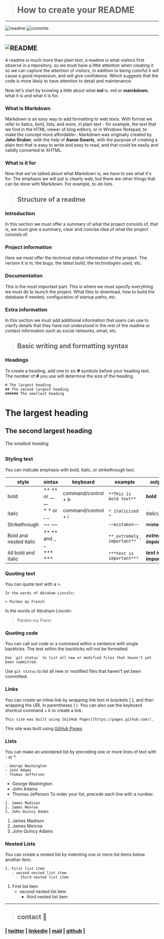 > # How to create your README
---
![readme](https://img.shields.io/badge/readme-OK-green.svg?colorB=00C106) ![commits](https://img.shields.io/badge/commits-20-blue.svg)

---
![README](https://bulldogjob.com/system/readables/covers/000/001/455/max_res/8-10-2018.png)
---

A readme is much more than plain text, a readme is what visitors first observe in a repository, so we must have a little attention when creating it so we can capture the attention of visitors, in addition to being colorful it will cause a good impression, and will give confidence.
Which suggests that the code is more likely to have attention to detail and maintenance.

Now let's start by knowing a little about what **md** is. md or **marckdown**, what it is and what it is for.
 
### What is Markdown

Markdown is an easy way to add formatting to web texts. With format we refer to italics, bold, lists, and more, in plain text - for example, the text that we find in the HTML viewer of blog editors, or in Windows Notepad, to make the concept more affordable-. Markdown was originally created by **John Gruber**, with the help of **Aaron Swartz**, with the purpose of creating a plain text that is easy to write and easy to read, and that could be easily and validly converted to XHTML.

### What is it for
Now that we've talked about what Markdown is, we have to see what it's for. The emphasis we will put is clearly web, but there are other things that can be done with Markdown. For example, to-do lists.

> ## Structure of a readme

### Introduction
In this section we must offer a summary of what the project consists of, that is, we must give a summary, clear and concise idea of what the project consists of.
 
### Project information
Here we must offer the technical status information of the project. The version it is in, the bugs, the latest build, the technologies used, etc.

### Documentation
This is the most important part. This is where we must specify everything we must do to launch the project. What files to download, how to build the database if needed, configuration of startup paths, etc.

### Extra information
In this section we must add additional information that users can use to clarify details that they have not understood in the rest of the readme or contact information such as social networks, email, etc.

> ## Basic writing and formatting syntax

### Headings
To create a heading, add one to six **#** symbols before your heading text. The number of **#** you use will determine the size of the heading.

```
# The largest heading
## The second largest heading
###### The smallest heading

```
# The largest heading
## The second largest heading
###### The smallest heading

### Styling text
You can indicate emphasis with bold, italic, or strikethrough text.

| style                | sintax          | keyboard            | example                   | output             |
| ---------------------|-----------------|---------------------|---------------------------|--------------------|
| bold                 | ** ** or __ __  | command/control + b |  ```**This is bold text**```| **bold**               |
| italic               | * * or _ _      | command/control + i |  ```* italicized *```     | *italicized*         |
|Strikethrough         |  ~~ ~~          |                     |   ```~~mistaken~~ ```      | ~~mistaken~~           |
|Bold and nested italic| ** ** and _ _   |                     | ```**_extremely_ important**``` | **_extremely important_**|
|All bold and italic   | *** ***         |                     |  ```***text is important*** ```| ***text is important***  |

### Quoting text
You can quote text with a >.
```
In the words of Abraham Lincoln:

> Pardon my French
```
In the words of Abraham Lincoln:

> Pardon my Frenc

### Quoting code
You can call out code or a command within a sentence with single backticks. The text within the backticks will not be formatted.
```
Use `git status` to list all new or modified files that haven't yet been committed.
```
Use `git status` to list all new or modified files that haven't yet been committed.

### Links
You can create an inline link by wrapping link text in brackets [ ], and then wrapping the URL in parentheses ( ). You can also use the keyboard shortcut command + k to create a link.
```
This site was built using [GitHub Pages](https://pages.github.com/).
```
This site was built using [GitHub Pages](https://pages.github.com/)

### Lists
You can make an unordered list by preceding one or more lines of text with - or *.
```
- George Washington
- John Adams
- Thomas Jefferson
```
- George Washington
- John Adams
- Thomas Jefferson
To order your list, precede each line with a number.
```
1. James Madison
2. James Monroe
3. John Quincy Adams
```
1. James Madison
2. James Monroe
3. John Quincy Adams
### Nested Lists
You can create a nested list by indenting one or more list items below another item.
```
1. First list item
   - second nested list item
     - third nested list item
```	 
1. First list item
   - second nested list item
     - third nested list item


---
> ## contact 💬

### | [twitter](https://twitter.com/RICARDO1470) | [linkedin](https://www.linkedin.com/in/ricardo-alfonso-camayo/) | [mail](1466@holbertonschool.com) | [github](https://github.com/ricardo1470/README/blob/master/README.md) |
